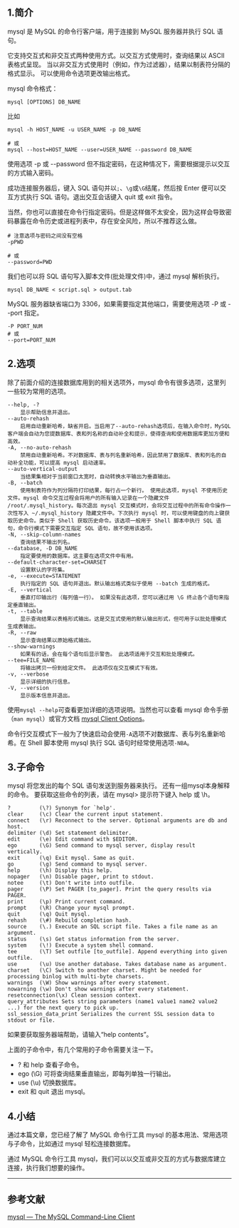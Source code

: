 ﻿## 1.简介
mysql 是 MySQL 的命令行客户端，用于连接到 MySQL 服务器并执行 SQL 语句。

它支持交互式和非交互式两种使用方式。以交互方式使用时，查询结果以 ASCII 表格式呈现。 当以非交互方式使用时（例如，作为过滤器），结果以制表符分隔的格式显示。 可以使用命令选项更改输出格式。

mysql 命令格式：
```shell
mysql [OPTIONS] DB_NAME
```
比如
```shell
mysql -h HOST_NAME -u USER_NAME -p DB_NAME

# 或
mysql --host=HOST_NAME --user=USER_NAME --password DB_NAME
```
使用选项 -p 或 --password 但不指定密码，在这种情况下，需要根据提示以交互的方式输入密码。

成功连接服务器后，键入 SQL 语句并以`;`、`\g`或`\G`结尾，然后按 Enter 便可以交互方式执行 SQL 语句。退出交互会话键入 quit 或 exit 指令。

当然，你也可以直接在命令行指定密码。但是这样做不太安全，因为这样会导致密码暴露在命令历史或进程列表中，存在安全风险，所以不推荐这么做。
```shell
# 注意选项与密码之间没有空格
-pPWD

# 或
--password=PWD
```
我们也可以将 SQL 语句写入脚本文件(批处理文件)中，通过 mysql 解析执行。
```shell
mysql DB_NAME < script.sql > output.tab
```
MySQL 服务器缺省端口为 3306，如果需要指定其他端口，需要使用选项 -P 或 --port 指定。
```shell
-P PORT_NUM
# 或
--port=PORT_NUM
```
## 2.选项
除了前面介绍的连接数据库用到的相关选项外，mysql 命令有很多选项，这里列一些较为常用的选项。
```
--help, -?
	显示帮助信息并退出。
--auto-rehash
	启用自动重新哈希，缺省开启。当启用了--auto-rehash选项后，在输入命令时，MySQL客户端会自动为您提数据库、表和列名称的自动补全和提示，使得查询和使用数据库更加方便和高效。
-A, --no-auto-rehash
	禁用自动重新哈希。不对数据库、表与列名重新哈希，因此禁用了数据库、表和列名的自动补全功能，可以提高 mysql 启动速率。
--auto-vertical-output
	当结果集相对于当前窗口太宽时，自动转换水平输出为垂直输出。
-B, --batch
	使用制表符作为列分隔符打印结果，每行占一个新行。 使用此选项，mysql 不使用历史文件。mysql 命令交互过程会将用户的所有输入记录在一个隐藏文件 /root/.mysql_history。每次退出 mysql 交互模式时，会将交互过程中的所有命令操作一次性写入 ~/.mysql_history 隐藏文件中。下次执行 mysql 时，可以使用键盘的向上键获取历史命令。类似于 Shell 获取历史命令。该选项一般用于 Shell 脚本中执行 SQL 语句，命令行模式下需要交互指定 SQL 语句，故不使用该选项。
-N, --skip-column-names
	查询结果不输出列名。
--database, -D DB_NAME
	指定要使用的数据库。这主要在选项文件中有用。
--default-character-set=CHARSET
	设置默认的字符集。
-e, --execute=STATEMENT
	执行指定的 SQL 语句并退出。默认输出格式类似于使用 --batch 生成的格式。
-E, --vertical
	垂直打印输出行（每列值一行）。 如果没有此选项，您可以通过用 \G 终止各个语句来指定垂直输出。
-t, --table
	显示查询结果以表格形式输出。这是交互式使用的默认输出形式，但可用于以批处理模式生成表输出。
-R, --raw
	显示查询结果以原始格式输出。
--show-warnings
	如果有的话，会在每个语句后显示警告。 此选项适用于交互和批处理模式。
--tee=FILE_NAME
	将输出拷贝一份到给定文件。 此选项仅在交互模式下有效。
-v, --verbose
	显示详细的执行信息。
-V, --version
	显示版本信息并退出。
```
使用`mysql --help`可查看更加详细的选项说明。当然也可以查看 mysql 命令手册（`man mysql`）或官方文档 [mysql Client Options](https://dev.mysql.com/doc/refman/8.1/en/mysql-command-options.html)。

命令行交互模式下一般为了快速启动会使用`-A`选项不对数据库、表与列名重新哈希。在 Shell 脚本使用 mysql 执行 SQL  语句时经常使用选项`-NBA`。

## 3.子命令
mysql 将您发出的每个 SQL 语句发送到服务器来执行。 还有一组mysql本身解释的命令。 要获取这些命令的列表，请在 mysql> 提示符下键入 help 或 \h。
```
?         (\?) Synonym for `help'.
clear     (\c) Clear the current input statement.
connect   (\r) Reconnect to the server. Optional arguments are db and host.
delimiter (\d) Set statement delimiter.
edit      (\e) Edit command with $EDITOR.
ego       (\G) Send command to mysql server, display result vertically.
exit      (\q) Exit mysql. Same as quit.
go        (\g) Send command to mysql server.
help      (\h) Display this help.
nopager   (\n) Disable pager, print to stdout.
notee     (\t) Don't write into outfile.
pager     (\P) Set PAGER [to_pager]. Print the query results via PAGER.
print     (\p) Print current command.
prompt    (\R) Change your mysql prompt.
quit      (\q) Quit mysql.
rehash    (\#) Rebuild completion hash.
source    (\.) Execute an SQL script file. Takes a file name as an argument.
status    (\s) Get status information from the server.
system    (\!) Execute a system shell command.
tee       (\T) Set outfile [to_outfile]. Append everything into given outfile.
use       (\u) Use another database. Takes database name as argument.
charset   (\C) Switch to another charset. Might be needed for processing binlog with multi-byte charsets.
warnings  (\W) Show warnings after every statement.
nowarning (\w) Don't show warnings after every statement.
resetconnection(\x) Clean session context.
query_attributes Sets string parameters (name1 value1 name2 value2 ...) for the next query to pick up.
ssl_session_data_print Serializes the current SSL session data to stdout or file.
```
如果要获取服务器端帮助，请输入“help contents”。

上面的子命令中，有几个常用的子命令需要关注一下。
- ? 和 help 查看子命令。
- ego (\G) 可将查询结果垂直输出，即每列单独一行输出。
- use (\u) 切换数据库。
- exit 和 quit 退出 mysql。

## 4.小结
通过本篇文章，您已经了解了 MySQL 命令行工具 mysql 的基本用法、常用选项与子命令，比如通过 mysql 轻松连接数据库。

通过 MySQL 命令行工具 mysql，我们可以以交互或非交互的方式与数据库建立连接，执行我们想要的操作。

---
## 参考文献
[mysql — The MySQL Command-Line Client](https://dev.mysql.com/doc/refman/8.1/en/mysql.html)
